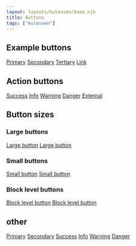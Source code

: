 ```yaml
---
layout: layouts/kuleuven/base.njk
title: Buttons
tags: ["kuleuven"]
---
```


## Example buttons

<p>
  <!-- Provides extra visual weight and identifies the primary action in a set of buttons-->
<a href="#" class="btn btn-primary">Primary</a>
  <!-- Secondary button-->
<a href="#" class="btn btn-secondary">Secondary</a>
  <!-- Tertiary button-->
<a href="#" class="btn btn-tertiary">Tertiary</a>
  <!-- Deemphasize a button by making it look like a link while maintaining button behavior-->
<a href="#" class="btn btn-link">Link</a>
</p>

## Action buttons

<p>
<!-- Indicates a successful or positive action-->
<a href="#" class="btn btn-success">Success</a>
<!-- Contextual button for informational alert messages-->
<a href="#" class="btn btn-info">Info</a>
<!-- Indicates caution should be taken with this action-->
<a href="#" class="btn btn-warning">Warning</a>
<!-- Indicates a dangerous or potentially negative action-->
<a href="#" class="btn btn-danger">Danger</a>
<!-- Button for link to something external, you can add btn-ext to any button to add >-->
<a href="#" class="btn btn-ext">External</a>
</p>

## Button sizes

### Large buttons

<a href="#" class="btn btn-primary btn-lg">Large button</a>
<a href="#" class="btn btn-secondary btn-lg">Large button</a>

### Small buttons

<a href="#" class="btn btn-primary btn-sm">Small button</a>
<a href="#" class="btn btn-secondary btn-sm">Small button</a>

### Block level buttons

<a href="#" class="btn btn-primary btn-lg btn-block">Block level button</a>
<a href="#" class="btn btn-secondary btn-lg btn-block">Block level button</a>

## other

<p>
<a href="#" class="btn btn-primary-outline">Primary</a>
<a href="#" class="btn btn-secondary-outline">Secondary</a>
<a href="#" class="btn btn-success-outline">Success</a>
<a href="#" class="btn btn-info-outline">Info</a>
<a href="#" class="btn btn-warning-outline">Warning</a>
<a href="#" class="btn btn-danger-outline">Danger</a>
</p>
